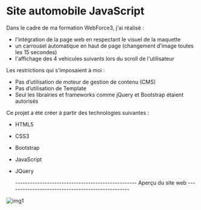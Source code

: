 # Site automobile JavaScript

Dans le cadre de ma formation WebForce3, j'ai réalisé :
- l'intégration de la page web en respectant le visuel de la maquette
- un carrousel automatique en haut de page (changement d’image toutes les 15 secondes)
- l'affichage des 4 vehicules suivants lors du scroll de l'utilisateur

Les restrictions qui s'imposaient à moi :
- Pas d’utilisation de moteur de gestion de contenu (CMS)
- Pas d’utilisation de Template
- Seul les librairies et frameworks comme jQuery et Bootstrap étaient autorisés


Ce projet a été créer à partir des technologies suivantes :
- HTML5
- CSS3
- Bootstrap
- JavaScript
- JQuery


  -------------------------------------------------- Aperçu du site web --------------------------------------------------

![img1](https://user-images.githubusercontent.com/58372973/141204111-ae8a0892-649e-45de-96c5-34981cfafdf8.png)
